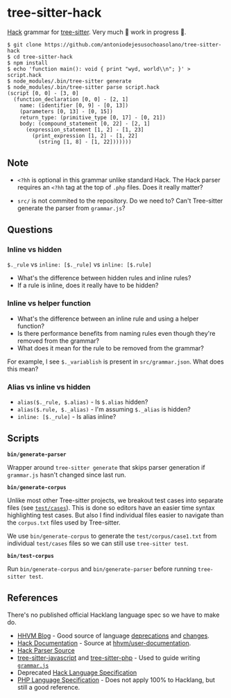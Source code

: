 # tree-sitter-hack

[Hack](https://hacklang.org/) grammar for [tree-sitter](https://github.com/tree-sitter/tree-sitter). Very much 🚧 work in progress 🚧.

```
$ git clone https://github.com/antoniodejesusochoasolano/tree-sitter-hack
$ cd tree-sitter-hack
$ npm install
$ echo 'function main(): void { print "wyd, world\\n"; }' > script.hack
$ node_modules/.bin/tree-sitter generate
$ node_modules/.bin/tree-sitter parse script.hack
(script [0, 0] - [3, 0]
  (function_declaration [0, 0] - [2, 1]
    name: (identifier [0, 9] - [0, 13])
    (parameters [0, 13] - [0, 15])
    return_type: (primitive_type [0, 17] - [0, 21])
    body: (compound_statement [0, 22] - [2, 1]
      (expression_statement [1, 2] - [1, 23]
        (print_expression [1, 2] - [1, 22]
          (string [1, 8] - [1, 22]))))))
```

## Note

- `<?hh` is optional in this grammar unlike standard Hack. The Hack parser requires an `<?hh` tag at the top of `.php` files. Does it really matter?

- `src/` is not commited to the repository. Do we need to? Can't Tree-sitter generate the parser from `grammar.js`?

## Questions

### Inline vs hidden

`$._rule` vs `inline: [$._rule]` vs `inline: [$.rule]`

- What's the difference between hidden rules and inline rules?
- If a rule is inline, does it really have to be hidden?

### Inline vs helper function

- What's the difference between an inline rule and using a helper function?
- Is there performance benefits from naming rules even though they're removed from the grammar?
- What does it mean for the rule to be removed from the grammar?

For example, I see `$._variablish` is present in `src/grammar.json`. What does this mean?

### Alias vs inline vs hidden

- `alias($._rule, $.alias)` - Is `$.alias` hidden?
- `alias($.rule, $._alias)` - I'm assuming `$._alias` is hidden?
- `inline: [$._rule]` - Is alias inline?

## Scripts

**`bin/generate-parser`**

Wrapper around `tree-sitter generate` that skips parser generation if `grammar.js` hasn't changed since last run.

**`bin/generate-corpus`**

Unlike most other Tree-sitter projects, we breakout test cases into separate files (see [`test/cases`](https://github.com/antoniodejesusochoasolano/tree-sitter-hack/tree/main/test/cases)). This is done so editors have an easier time syntax highlighting test cases. But also I find individual files easier to navigate than the `corpus.txt` files used by Tree-sitter.

We use `bin/generate-corpus` to generate the `test/corpus/case1.txt` from individual `test/cases` files so we can still use `tree-sitter test`.

**`bin/test-corpus`**

Run `bin/generate-corpus` and `bin/generate-parser` before running `tree-sitter test`.

## References

There's no published official Hacklang language spec so we have to make do.

- [HHVM Blog](https://hhvm.com/blog/) - Good source of language [deprecations](https://hhvm.com/blog/2019/10/01/deprecating-references.html) and [changes](https://hhvm.com/blog/2020/07/06/hhvm-4.65.html#breaking-changes).
- [Hack Documentation](https://docs.hhvm.com/hack/) - Source at [hhvm/user-documentation](https://github.com/hhvm/user-documentation).
- [Hack Parser Source](https://github.com/facebook/hhvm/tree/4da98da2f5ddc0989d3d150dddc1b06ee4087440/hphp/hack/src/parser)
- [tree-sitter-javascript](https://github.com/tree-sitter/tree-sitter-javascript) and [tree-sitter-php](https://github.com/tree-sitter/tree-sitter-php) - Used to guide writing [`grammar.js`](https://github.com/antoniodejesusochoasolano/tree-sitter-hack/blob/main/grammar.js)
- Deprecated [Hack Language Specification](https://github.com/facebookarchive/hack-langspec)
- [PHP Language Specification](https://github.com/php/php-langspec) -
  Does not apply 100% to Hacklang, but still a good reference.
